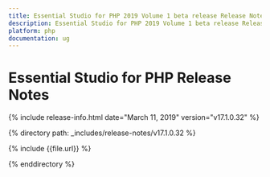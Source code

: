 ```yaml
---
title: Essential Studio for PHP 2019 Volume 1 beta release Release Notes  
description: Essential Studio for PHP 2019 Volume 1 beta release Release Notes  
platform: php
documentation: ug
---
```


# Essential Studio for PHP  Release Notes  

{% include release-info.html date="March 11, 2019"  version="v17.1.0.32" %} 


{% directory path: _includes/release-notes/v17.1.0.32 %}

{% include {{file.url}} %}

{% enddirectory %}
